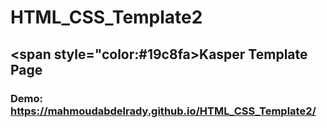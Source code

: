 # HTML_CSS_Template2
## <span style="color:#19c8fa>Kasper</span> Template Page
### Demo: https://mahmoudabdelrady.github.io/HTML_CSS_Template2/
